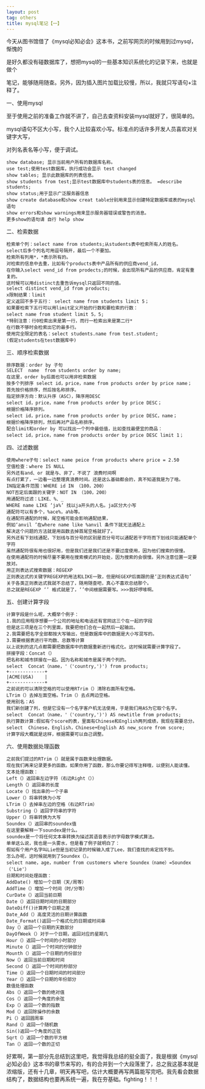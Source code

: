 ```yaml
---
layout: post
tag: others
title: mysql笔记【一】
---
```


今天从图书馆借了《mysql必知必会》这本书，之前写网页的时候用到过mysql，惭愧的

是好久都没有碰数据库了，想把mysql的一些基本知识系统化的记录下来，也就是做个

笔记，能够随用随查。另外，因为插入图片加载比较慢，所以，我就只写语句+注释了。

一、使用mysql

   至于使用之前的准备工作就不讲了，自己去查资料安装mysql就好了，很简单的。

   mysql语句不区大小写，我个人比较喜欢小写。标准点的话许多开发人员喜欢对关键字大写，

对列名表名等小写，便于调试。

	show database; 显示当前用户所有的数据库名称。
	use test;使用test数据库，执行成功会显示 test changed
	show tables; 显示此数据库的列表信息。
	show students from test;显示test数据库中students表的信息。 =describe students;
	show status;用于显示广泛服务器信息
	show create database和show creat table分别用来显示创建特定数据库或表的mysql语句
	show errors和show warnings用来显示服务器错误或警告的消息。	
	更多show的语句请 自行 help show 

二、检索数据

	检索单个列：select name from students;从students表中检索所有人的姓名。
	select后多个列名可用逗号隔开，最后一个不要加。
	检索所有列用*，*表示所有的。
	对检索的信息中去重，比如有个products表中产品所有的供应商vend_id，
	在你输入select vend_id from prodects;的时候，会出现所有产品的供应商，肯定有重复的。
	这时候可以用distinct去重告诉mysql只返回不同的值。
	select distinct vend_id from products;
	x限制结果：limit
	定义返回不多于五行： select name from students limit 5；
	如果要检索下五行可以用limit定义开始的行数和要检索的行数：
	select name from student limit 5，5;
	*特别注意：行0检索出来是第一行，而行一检索出来是第二行*
	在行数不够时会检索出它的最多行。
	使用完全限定的表名：select students.name from test.student;
	(假定students在test数据库中)

三、顺序检索数据

	排序数据：order by 子句
	SELECT 	name  from students order by name;
	在这里，order by后面也可以用非检索数据
	按多个列排序 select id，price，name from products order by price name；
	首先按价格排序，然后按名称排序。
	指定排序方向：默认升序（ASC），降序用DESC
	select id，price，name from products order by price DESC；
	根据价格降序排列。
	select id，price，name from products order by price DESC，name；
	根据价格降序排列，然后再对产品名称排序。
	配合limit和order by 可以找出一个列中最低值，比如查找最便宜的商品：
	select id，price，name from products order by price DESC limit 1；

四、过滤数据

	使用where子句：select name peice from products where price = 2.50
	空值检查：where IS NULL
	另外还有and、or 就是与、非了，不说了 浪费时间啊
	有点打累了，一边看一边整理真浪费时间。还是这么基础都会的，真不知道我是为了啥。
	IN指定条件范围：WHERE id IN （100，200）
	NOT否定后面跟的关键字：NOT IN （100，200）
	用通配符过滤：LIKE、%、_
	WHERE name LIKE ‘ja%’ 找以ja开头的人名。ja区分大小写
	通配符可以有多个，%ace%，a%b等。
	在通配符通配的时候，尾空格可能会影响通配结果，
	例如‘anvil ’在where name like %anvil 条件下就无法通配上
	解决这个问题的方法就是用函数去掉首尾空格就好了。
	另外还有下划线通配，下划线与百分号的区别是百分号可以通配若干字符而下划线只能通配单个字符
	虽然通配符很有用也很好用，但是我们还是我们还是不要过度使用，因为他们搜索的很慢。
	在使用通配符的时候尽量不要用在搜索模式的开始处，因为搜索的会很慢。另外注意位置一定要放对。
	用正则表达式搜索数据：REGEXP
	正则表达式的关键字REGEXP的用法和LIKE一致，但是REGEXP后面跟的是‘正则表达式语句’
	关于各类正则表达式我就不总结了，随用随查吧，真心不喜欢总结那个。
	总之就是REGEXP ‘’ 格式就是了，‘’中间根据需要写。>>>我好啰嗦啊。

五、创建计算字段

	计算字段是什么呢，大概举个例子：
	1.我的应用程序想要一个公司的地址和电话还有官网这三个在一起的字段
	但是这三项是在三个列里面，我要把他们合在一起然后一起输出。
	2.我需要把名字全部都按大写输出，但是数据库中的数据是大小写混写的。
	3.需要根据表进行平均数、总数等计算
	以上说到的这几点都需要把数据库中的数据重新进行格式化。这时候就需要计算字段了。
	拼接字段：Concat（）
	把名称和城市拼接在一起。因为名称和城市是属于两个列的。
	select  Concat（name，'（'country,')') from products;
	+-------------+
	|ACME(USA)    |
	+-------------+
	之前说的可以清除空格的可以使用RTrim（）清除右面所有空格。
	LTrim（）去掉左面空格。Trim（）去点两边空格。
	使用别名：AS
	我们新创建了列，但是它没有一个名字客户机无法使用，于是我们用AS为它取个名字。
	select  Concat（name，'（'country,')') AS newtitle from products;
	执行算数计算:假如有个score的表，里面有Chinese和English两列成绩，我现在需要总分。
	select  Chinese，English，Chinese+English AS new_score from score;
	计算字段大概就是这样，根据需要可以自己调整。

六、使用数据处理函数

	之前我们提过的RTrim（）就是属于函数来处理数据。
	现在我们再来记录更多的函数。如果你用了函数，那么你要记得写注释哦，以便别人能读懂。
	文本处理函数：
	Left（）返回串左边字符（右边Right（））
	Length（）返回串的长度
	Locate（）找出串的一个子串
	Lower（）将串转换为小写
	LTrim（）去掉串左边的空格（右边RTrim）
	Substring（）返回字符串的字符
	Upper（）将串转换为大写
	Soundex（）返回串的soundex值
	在这里要解释一下soundex是什么。
	soundex是一个将任何文本串转换为描述其语音表示的字母数字模式算法。
	单单这么说，我也是一头雾水，但是看了例子就明白了：
	假如有个用户名字叫Lie但是当初记录的时候输入成了Lee，我们查找的肯定找不到。
	怎么办呢，这时候就用到了Soundex（）。
	select name，age，number from customers where Soundex（name）=Soundex（'Lie'）
	日期和时间处理函数：
	AddDate() 增加一个日期（天/周等）
	AddTime（）增加一个时间（时/分等）
	CurDate（）返回当前日期
	Date（）返回日期时间的日期部分
	DateDiff()计算两个日期之差
	Date_Add（）高度灵活的日期计算函数
	Date_Format()返回一个格式化的日期或时间串
	Day（）返回一个日期的天数部分
	DayOfWeek（）对于一个日期，返回对应的星期几
	Hour（）返回一个时间的小时部分
	Minute（）返回一个时间的分钟部分
	Mounth（）返回一个日期的月份部分
	Now（）返回当前日期和时间
	Second（）返回一个时间的秒部分
	Time（）返回一个日期时间的时间部分
	Year（）返回一个日期的年份部分
	数值处理函数
	Abs（）返回一个数的绝对值
	Cos（）返回一个角度的余弦
	Exp（）返回一个数的指数
	Mod（）返回除操作的余数
	Pi（）返回圆周率
	Rand（）返回一个随机数
	Sin()返回一个角度的正弦
	Sqrt（）返回一个数的平方根
	Tan（）返回一个数的正切


好累啊，第一部分先总结到这里吧，我觉得我总结的挺全面了，我是根据《mysql必知必会》这本书的章节来写的，有的合并到一个大段落里了，总之我这基本就是浓缩版，还有十几章，明天再写吧，估计大概要再写两篇能写完吧。我先看会数据结构了，数据结构也要再系统一遍，我在夯基础。fighting！！！
	

